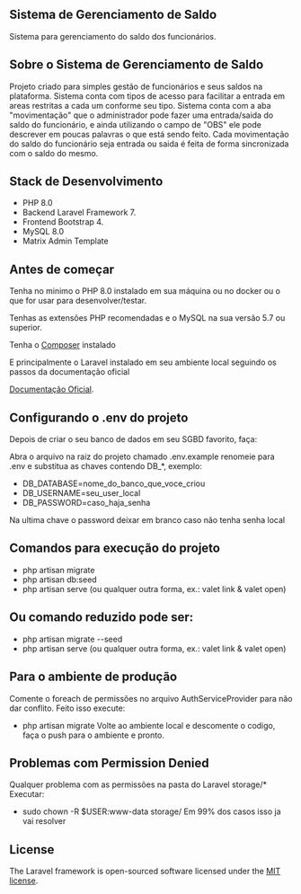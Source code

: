 ## Sistema de Gerenciamento de Saldo

Sistema para gerenciamento do saldo dos funcionários.

## Sobre o Sistema de Gerenciamento de Saldo

Projeto criado para simples gestão de funcionários e seus saldos na plataforma.
Sistema conta com tipos de acesso para facilitar a entrada em areas restritas a cada um conforme seu tipo.
Sistema conta com a aba "movimentação" que o administrador pode fazer uma entrada/saida do saldo do funcionário, e ainda utilizando o campo de "OBS" ele pode descrever em poucas palavras o que está sendo feito.
Cada movimentação do saldo do funcionário seja entrada ou saida é feita de forma sincronizada com o saldo do mesmo.


## Stack de Desenvolvimento

- PHP 8.0
- Backend Laravel Framework 7.
- Frontend Bootstrap 4.
- MySQL 8.0
- Matrix Admin Template

## Antes de começar

Tenha no minimo o PHP 8.0 instalado em sua máquina ou no docker ou o que for usar para desenvolver/testar.

Tenhas as extensões PHP recomendadas e o MySQL na sua versão 5.7 ou superior.

Tenha o [Composer](https://getcomposer.org) instalado

E principalmente o Laravel instalado em seu ambiente local seguindo os passos da documentação oficial

[Documentação Oficial](https://laravel.com/docs/7.x/installation#installing-laravel).

## Configurando o .env do projeto

Depois de criar o seu banco de dados em seu SGBD favorito, faça:

Abra o arquivo na raiz do projeto chamado .env.example renomeie para .env e substitua as chaves contendo DB_*, exemplo:

- DB_DATABASE=nome_do_banco_que_voce_criou
- DB_USERNAME=seu_user_local
- DB_PASSWORD=caso_haja_senha

Na ultima chave o password deixar em branco caso não tenha senha local
## Comandos para execução do projeto

- php artisan migrate
- php artisan db:seed
- php artisan serve (ou qualquer outra forma, ex.: valet link & valet open)

## Ou comando reduzido pode ser:

- php artisan migrate --seed
- php artisan serve (ou qualquer outra forma, ex.: valet link & valet open)

## Para o ambiente de produção
Comente o foreach de permissões no arquivo AuthServiceProvider para não dar conflito.
Feito isso execute:
- php artisan migrate
Volte ao ambiente local e descomente o codigo, faça o push para o ambiente e pronto.

## Problemas com Permission Denied
Qualquer problema com as permissões na pasta do Laravel storage/*
Executar:
- sudo chown -R $USER:www-data storage/
Em 99% dos casos isso ja vai resolver

## License

The Laravel framework is open-sourced software licensed under the [MIT license](https://opensource.org/licenses/MIT).
